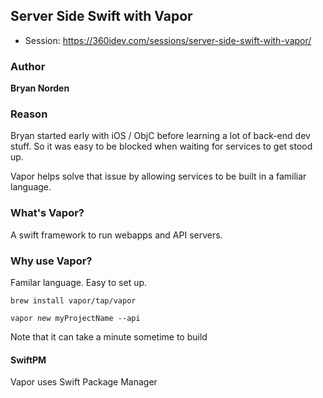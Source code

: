 ## Server Side Swift with Vapor

* Session: https://360idev.com/sessions/server-side-swift-with-vapor/

### Author

**Bryan Norden**

### Reason

Bryan started early with iOS / ObjC before learning a lot of back-end dev stuff.  So it was easy to be blocked when waiting for services to get stood up.

Vapor helps solve that issue by allowing services to be built in a familiar language.

### What's Vapor?

A swift framework to run webapps and API servers.

### Why use Vapor?

Familar language.  Easy to set up.

`brew install vapor/tap/vapor`

`vapor new myProjectName --api`

Note that it can take a minute sometime to build

#### SwiftPM

Vapor uses Swift Package Manager
